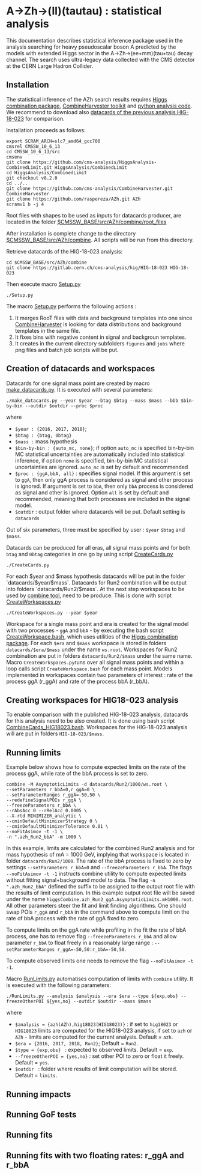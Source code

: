 # A->Zh->(ll)(tautau) : statistical analysis 

This documentation describes  statistical inference package used in the analysis searching for heavy pseudoscalar boson A predicted by the models with extended Higgs sector in the A->Zh->(ee+mm)(tau+tau) decay channel. The search uses ultra-legacy data collected with the CMS detector at the CERN Large Hadron Collider.

## Installation

The statistical inference of the AZh search results requires [Higgs combination package](https://github.com/cms-analysis/HiggsAnalysis-CombinedLimit.git),  [CombineHarvester toolkit](https://cms-analysis.github.io/CombineHarvester/index.html)  and  [python analysis code](https://github.com/raspereza/AZh.git). We recommend to download also [datacards of the previous analysis HIG-18-023](https://gitlab.cern.ch/cms-analysis/hig/HIG-18-023) for comparison.

Installation proceeds as follows:
```
export SCRAM_ARCH=slc7_amd64_gcc700
cmsrel CMSSW_10_6_13
cd CMSSW_10_6_13/src
cmsenv
git clone https://github.com/cms-analysis/HiggsAnalysis-CombinedLimit.git HiggsAnalysis/CombinedLimit
cd HiggsAnalysis/CombinedLimit
git checkout v8.2.0
cd ../..
git clone https://github.com/cms-analysis/CombineHarvester.git CombineHarvester
git clone https://github.com/raspereza/AZh.git AZh
scramv1 b -j 4
```

Root files with shapes to be used as inputs for datacards producer, are located in the folder [$CMSSW_BASE/src/AZh/combine/root_files](https://github.com/raspereza/AZh/tree/main/combine/root_files)

After installation is complete change to the directory [$CMSSW_BASE/src/AZh/combine](https://github.com/raspereza/AZh/tree/main/combine). All scripts will be run from this directory.

Retrieve datacards of the HIG-18-023 analysis:
```
cd $CMSSW_BASE/src/AZh/combine
git clone https://gitlab.cern.ch/cms-analysis/hig/HIG-18-023 HIG-18-023
```

Then execute macro [Setup.py](https://github.com/raspereza/AZh/blob/main/combine/Setup.py)
```
./Setup.py
```

The macro [Setup.py](https://github.com/raspereza/AZh/blob/main/combine/Setup.py) performs the following actions :
1. It merges RooT files with data and background templates into one since [CombineHarvester](https://cms-analysis.github.io/CombineHarvester/index.html) is looking for data distributions and background templates in the same file.
2. It fixes bins with negative content in signal and backgroun templates.
3. It creates in the current directory subfolders `figures` and `jobs` where png files and batch job scripts will be put.


## Creation of datacards and workspaces

Datacards for one signal mass point are created by macro [make_datacards.py](). It is executed with several parameters:
```
./make_datacards.py --year $year --btag $btag --mass $mass --bbb $bin-by-bin --outdir $outdir --proc $proc 
```
where
* `$year : {2016, 2017, 2018}`;
* `$btag : {btag, 0btag}`
* `$mass :` mass hypothesis
* `$bin-by-bin : {auto_mc, none}`; if option `auto_mc` is specified bin-by-bin MC statistical uncertainties are automatically included into statistical inference, if option `none` is specified, bin-by-bin MC statistical uncertainties are ignored. `auto_mc` is set by default and recommended
* `$proc : {ggA,bbA, all}` : specifies signal model. If this argument is set to `ggA`, then only ggA process is considered as signal and other process is ignored. If argument is set to `bbA`, then only `bbA` process is considered as signal and other is ignored. Option `all` is set by default and recommended, meaning that both processes are included in the signal model.
* `$outdir` : output folder where datacards will be put. Default setting is `datacards` 

Out of six parameters, three must be specified by user : `$year` `$btag` and `$mass`. 

Datacards can be produced for all eras, all signal mass points and for both `btag` and `0btag` categories in one go by using script [CreateCards.py](https://github.com/raspereza/AZh/blob/main/combine/CreateCards.py)
```
./CreateCards.py
```

For each $year and $mass hypothesis datacards will be put in the folder `datacards/$year/$mass`.
Datacards for Run2 combination will be output into folders `datacards/Run2/$mass`.
At the next step workspaces to be used by [combine tool](http://cms-analysis.github.io/HiggsAnalysis-CombinedLimit), need to be produce. This is done with script [CreateWorkspaces.py](https://github.com/raspereza/AZh/blob/main/combine/CreateWorkspaces.py)
```
./CreateWorkspaces.py --year $year
```
Workspace for a single mass point and era is created for the signal model with two processes - `ggA` and `bbA` - by executing the bash script [CreateWorkspace.bash](https://github.com/raspereza/AZh/blob/main/combine/CreateWorkspace.bash), which uses utilities of the [Higgs combination package](https://github.com/cms-analysis/HiggsAnalysis-CombinedLimit.git).
For each `$era` and `$mass` workspace is stored in folders `datacards/$era/$mass` under the name `ws.root`. Workspaces for Run2 combination are put in folders `datacards/Run2/$mass` under the same name. Macro `CreateWorkspaces.py`runs over all signal mass points and within a loop calls script `CreateWorkspace.bash` for each mass point. Models implemented in workspaces contain two parameters of interest : rate of the process ggA (r_ggA) and rate of the process bbA (r_bbA).


## Creating workspaces for HIG18-023 analysis 

To enable comparison with the published HIG-18-023 analysis, datacards for this analysis need to be also created. It is done using bash script [CombineCards_HIG18023.bash](https://github.com/raspereza/AZh/blob/main/combine/CombineCards_HIG18023.bash). Workspaces for the HIG-18-023 analysis will are put in folders `HIG-18-023/$mass`.

## Running limits

Example below shows how to compute expected limits on the rate of the process ggA, while rate of the bbA process is set to zero. 
```
combine -M AsymptoticLimits -d datacards/Run2/1000/ws.root \ 
--setParameters r_bbA=0,r_ggA=0 \
--setParameterRanges r_ggA=-50,50 \ 
--redefineSignalPOIs r_ggA \
--freezeParameters r_bbA \
--rAbsAcc 0 --rRelAcc 0.0005 \ 
--X-rtd MINIMIZER_analytic \
--cminDefaultMinimizerStrategy 0 \
--cminDefaultMinimizerTolerance 0.01 \ 
--noFitAsimov -t -1 \ 
-n ".azh_Run2_bbA" -m 1000 \
```
In this example, limits are calculated for the combined Run2 analysis and for mass hypothesis of mA = 1000 GeV, implying that workspace is located in folder `datacards/Run2/1000`. The rate of the bbA process is fixed to zero by settings `--setParameters r_bbA=0` and `--freezeParameters r_bbA`. The flags `--noFitAsimov -t -1` instructs combine utility to compute expected limits without fitting signal+background model to data. The flag `-n ".azh_Run2_bbA"` defined the suffix to be assigned to the output root file with the results of limit computation. In this example output root file will be saved under the name `higgsCombine.azh_Run2_ggA.AsymptoticLimits.mH1000.root`. All other parameters steer the fit and limit finding algorithms. One should swap POIs `r_ggA` and `r_bbA` in the command above to compute limit on the rate of bbA process with the rate of ggA fixed to zero. 

To compute limits on the ggA rate while profiling in the fit the rate of bbA process, one has to remove flag  `--freezeParameters r_bbA` and allow parameter `r_bbA` to float freely in a reasonably large range : `--setParameterRanges r_ggA=-50,50:r_bbA=-50,50`.

To compute observed limits one needs to remove the flag `--noFitAsimov -t -1`.

Macro [RunLimits.py](https://github.com/raspereza/AZh/blob/main/combine/RunLimits.py) automatises computation of limits with `combine` utility. It is executed with the following parameters:
```
./RunLimits.py --analysis $analysis --era $era --type ${exp,obs} --freezeOtherPOI ${yes,no} --outdir $outdir --mass $mass
```
where
* `$analysis = {azh(AZh),hig18023(HIG18023)}` : if set to `hig18023` or `HIG18023` limits are computed for the HIG18-023 analysis, if set to `azh` or `AZh` - limits are computed for the current analysis. Default = `azh`.
* `$era = {2016, 2017, 2018, Run2}`; Default = `Run2`.
* `$type = {exp,obs} ` : expected to observed limits.  Default = `exp`.
* `--freezeOtherPOI = {yes,no}` : set other POI to zero or float it freely. Default = `yes`.
* `$outdir ` : folder where results of limit computation will be stored. Default = `limits`.
 

## Running impacts

## Running GoF tests

## Running fits

## Running fits with two floating rates: r_ggA and r_bbA